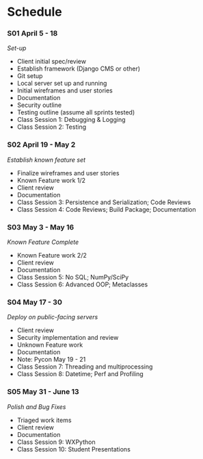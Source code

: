 # Schedule

### S01 April 5 - 18
*Set-up*
- Client initial spec/review
- Establish framework (Django CMS or other)
- Git setup
- Local server set up and running
- Initial wireframes and user stories
- Documentation
- Security outline
- Testing outline (assume all sprints tested)
- Class Session 1: Debugging & Logging
- Class Session 2: Testing

### S02 April 19 - May 2
*Establish known feature set*
- Finalize wireframes and user stories
- Known Feature work 1/2
- Client review
- Documentation
- Class Session 3: Persistence and Serialization; Code Reviews
- Class Session 4: Code Reviews; Build Package; Documentation

### S03 May 3 - May 16
*Known Feature Complete*
- Known Feature work 2/2
- Client review
- Documentation
- Class Session 5: No SQL; NumPy/SciPy
- Class Session 6: Advanced OOP; Metaclasses

### S04 May 17 - 30
*Deploy on public-facing servers*
- Client review
- Security implementation and review
- Unknown Feature work
- Documentation
- Note: Pycon May 19 - 21
- Class Session 7: Threading and multiprocessing
- Class Session 8: Datetime; Perf and Profiling

### S05 May 31 - June 13
*Polish and Bug Fixes*
- Triaged work items
- Client review
- Documentation
- Class Session 9: WXPython
- Class Session 10: Student Presentations